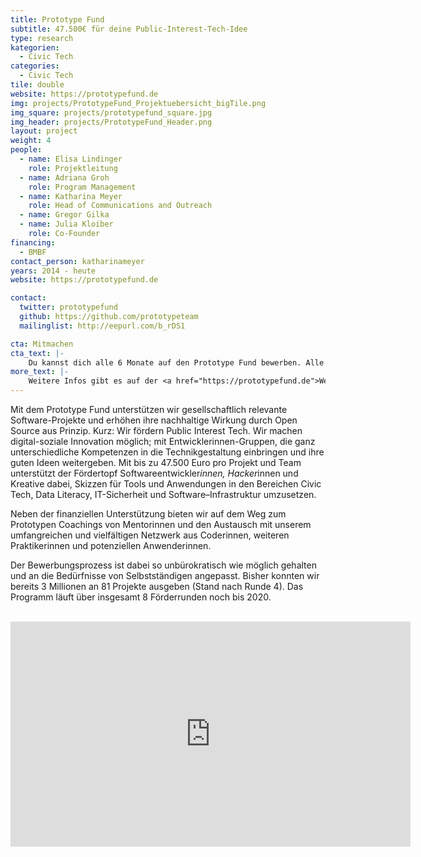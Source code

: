 ```yaml
---
title: Prototype Fund
subtitle: 47.500€ für deine Public-Interest-Tech-Idee
type: research
kategorien:
  - Civic Tech
categories:
  - Civic Tech
tile: double
website: https://prototypefund.de
img: projects/PrototypeFund_Projektuebersicht_bigTile.png
img_square: projects/prototypefund_square.jpg
img_header: projects/PrototypeFund_Header.png
layout: project
weight: 4
people:
  - name: Elisa Lindinger
    role: Projektleitung
  - name: Adriana Groh
    role: Program Management
  - name: Katharina Meyer
    role: Head of Communications and Outreach
  - name: Gregor Gilka
  - name: Julia Kloiber
    role: Co-Founder
financing:
  - BMBF
contact_person: katharinameyer
years: 2014 - heute
website: https://prototypefund.de

contact:
  twitter: prototypefund
  github: https://github.com/prototypeteam
  mailinglist: http://eepurl.com/b_rDS1

cta: Mitmachen
cta_text: |-
    Du kannst dich alle 6 Monate auf den Prototype Fund bewerben. Alle Infos hierzu findest du  <a href="https://prototypefund.de/faq/">hier</a>.
more_text: |-
    Weitere Infos gibt es auf der <a href="https://prototypefund.de">Website</a> des Prototype Fund.
---
```

Mit dem Prototype Fund unterstützen wir gesellschaftlich relevante Software-Projekte und erhöhen ihre nachhaltige Wirkung durch Open Source aus Prinzip. Kurz: Wir fördern Public Interest Tech. 
Wir machen digital-soziale Innovation möglich; mit Entwicklerinnen-Gruppen, die ganz unterschiedliche Kompetenzen in die Technikgestaltung einbringen und ihre guten Ideen weitergeben.
Mit bis zu 47.500 Euro pro Projekt und Team unterstützt der Fördertopf Softwareentwickler*innen, Hacker*innen und Kreative dabei, Skizzen für Tools und Anwendungen in den Bereichen Civic Tech, Data Literacy, IT-Sicherheit und Software–Infrastruktur umzusetzen. 

Neben der finanziellen Unterstützung bieten wir auf dem Weg zum Prototypen Coachings von Mentorinnen und den Austausch mit unserem umfangreichen und vielfältigen Netzwerk aus Coderinnen, weiteren Praktikerinnen und potenziellen Anwenderinnen.

Der Bewerbungsprozess ist dabei so unbürokratisch wie möglich gehalten und an die Bedürfnisse von Selbstständigen angepasst. Bisher konnten wir bereits 3 Millionen an 81 Projekte ausgeben (Stand nach Runde 4). Das Programm läuft über insgesamt 8 Förderrunden noch bis 2020.
<br><br>

<iframe width="640" height="360" src="https://www.youtube-nocookie.com/embed/zgkci_5avz0" frameborder="0" allow="accelerometer; autoplay; encrypted-media; gyroscope; picture-in-picture" allowfullscreen></iframe>